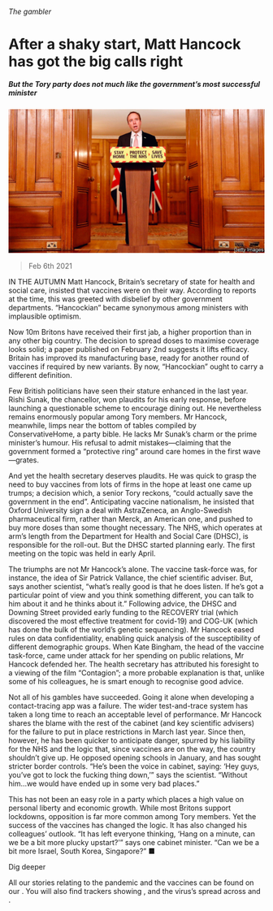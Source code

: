 ###### The gambler

# After a shaky start, Matt Hancock has got the big calls right 

##### But the Tory party does not much like the government’s most successful minister 

![image](images/20210206_BRP005_0.jpg) 

> Feb 6th 2021 


IN THE AUTUMN Matt Hancock, Britain’s secretary of state for health and social care, insisted that vaccines were on their way. According to reports at the time, this was greeted with disbelief by other government departments. “Hancockian” became synonymous among ministers with implausible optimism.


Now 10m Britons have received their first jab, a higher proportion than in any other big country. The decision to spread doses to maximise coverage looks solid; a paper published on February 2nd suggests it lifts efficacy. Britain has improved its manufacturing base, ready for another round of vaccines if required by new variants. By now, “Hancockian” ought to carry a different definition.



Few British politicians have seen their stature enhanced in the last year. Rishi Sunak, the chancellor, won plaudits for his early response, before launching a questionable scheme to encourage dining out. He nevertheless remains enormously popular among Tory members. Mr Hancock, meanwhile, limps near the bottom of tables compiled by ConservativeHome, a party bible. He lacks Mr Sunak’s charm or the prime minister’s humour. His refusal to admit mistakes—claiming that the government formed a “protective ring” around care homes in the first wave—grates.


And yet the health secretary deserves plaudits. He was quick to grasp the need to buy vaccines from lots of firms in the hope at least one came up trumps; a decision which, a senior Tory reckons, “could actually save the government in the end”. Anticipating vaccine nationalism, he insisted that Oxford University sign a deal with AstraZeneca, an Anglo-Swedish pharmaceutical firm, rather than Merck, an American one, and pushed to buy more doses than some thought necessary. The NHS, which operates at arm’s length from the Department for Health and Social Care (DHSC), is responsible for the roll-out. But the DHSC started planning early. The first meeting on the topic was held in early April.


The triumphs are not Mr Hancock’s alone. The vaccine task-force was, for instance, the idea of Sir Patrick Vallance, the chief scientific adviser. But, says another scientist, “what’s really good is that he does listen. If he’s got a particular point of view and you think something different, you can talk to him about it and he thinks about it.” Following advice, the DHSC and Downing Street provided early funding to the RECOVERY trial (which discovered the most effective treatment for covid-19) and COG-UK (which has done the bulk of the world’s genetic sequencing). Mr Hancock eased rules on data confidentiality, enabling quick analysis of the susceptibility of different demographic groups. When Kate Bingham, the head of the vaccine task-force, came under attack for her spending on public relations, Mr Hancock defended her. The health secretary has attributed his foresight to a viewing of the film “Contagion”; a more probable explanation is that, unlike some of his colleagues, he is smart enough to recognise good advice.


Not all of his gambles have succeeded. Going it alone when developing a contact-tracing app was a failure. The wider test-and-trace system has taken a long time to reach an acceptable level of performance. Mr Hancock shares the blame with the rest of the cabinet (and key scientific advisers) for the failure to put in place restrictions in March last year. Since then, however, he has been quicker to anticipate danger, spurred by his liability for the NHS and the logic that, since vaccines are on the way, the country shouldn’t give up. He opposed opening schools in January, and has sought stricter border controls. “He’s been the voice in cabinet, saying: ‘Hey guys, you’ve got to lock the fucking thing down,’” says the scientist. “Without him...we would have ended up in some very bad places.”


This has not been an easy role in a party which places a high value on personal liberty and economic growth. While most Britons support lockdowns, opposition is far more common among Tory members. Yet the success of the vaccines has changed the logic. It has also changed his colleagues’ outlook. “It has left everyone thinking, ‘Hang on a minute, can we be a bit more plucky upstart?’” says one cabinet minister. “Can we be a bit more Israel, South Korea, Singapore?” ■


Dig deeper


All our stories relating to the pandemic and the vaccines can be found on our . You will also find trackers showing ,  and the virus’s spread across  and .

